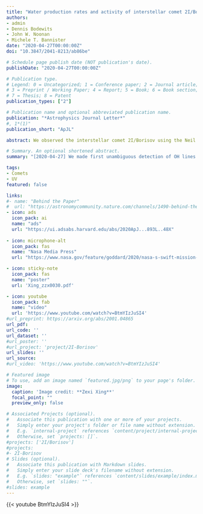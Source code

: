 ```yaml
---
title: "Water production rates and activity of interstellar comet 2I/Borisov"
authors:
- admin
- Dennis Bodewits
- John W. Noonan
- Michele T. Bannister
date: "2020-04-27T00:00:00Z"
doi: "10.3847/2041-8213/ab86be"

# Schedule page publish date (NOT publication's date).
publishDate: "2020-04-27T00:00:00Z"

# Publication type.
# Legend: 0 = Uncategorized; 1 = Conference paper; 2 = Journal article;
# 3 = Preprint / Working Paper; 4 = Report; 5 = Book; 6 = Book section;
# 7 = Thesis; 8 = Patent
publication_types: ["2"]

# Publication name and optional abbreviated publication name.
publication: "*Astrophysics Journal Letter*"
#, 1*(1)"
publication_short: "ApJL"

abstract: We observed the interstellar comet 2I/Borisov using the Neil Gehrels-Swift Observatory's Ultraviolet/Optical Telescope. We obtained images of the OH gas and dust surrounding the nucleus at six epochs spaced before and after perihelion (-2.56 AU to 2.54 AU). Water production rates increased steadily before perihelion from (7.0±1.5)×10^26 molecules s−1 on Nov. 1, 2019 to (10.7±1.2)×10^26 molecules s−1 on Dec. 1. This rate of increase in water production rate is quicker than that of most dynamically new comets and at the slower end of the wide range of Jupiter-family comets. After perihelion, the water production rate decreased to (4.9±0.9)×10^26 molecules s−1 on Dec. 21, which is much more rapidly than that of all previously observed comets. Our sublimation model constrains the minimum radius of the nucleus to 0.37 km, and indicates an active fraction of at least 55% of the surface. A(0)fr calculations show a variation between 57.5 and 105.6 cm with a slight trend peaking before the perihelion, lower than previous and concurrent published values. The observations confirm that 2I/Borisov is carbon-chain depleted and enriched in NH_2 relative to water.

# Summary. An optional shortened abstract.
summary: "[2020-04-27] We made first unambiguous detection of OH lines for 2I/Borisov, and successfully measured its water production rates, which provide a key context for abundance measurements of other molecules."

tags:
- Comets
- UV
featured: false

links:
#- name: "Behind the Paper"
#  url: "https://astronomycommunity.nature.com/channels/1490-behind-the-paper/posts/66210-the-dark-and-cold-origins-of-interstellar-visitor-2i-borisov"
- icon: ads
  icon_pack: ai
  name: "ads"
  url: "https://ui.adsabs.harvard.edu/abs/2020ApJ...893L..48X"
  
- icon: microphone-alt
  icon_pack: fas
  name: "Nasa Media Press"
  url: "https://www.nasa.gov/feature/goddard/2020/nasa-s-swift-mission-tallied-water-from-interstellar-comet-borisov"

- icon: sticky-note
  icon_pack: fas
  name: "poster"
  url: 'Xing_zzx0030.pdf'

- icon: youtube
  icon_pack: fab
  name: "video"
  url: 'https://www.youtube.com/watch?v=BtmYIzJuSI4'
#url_preprint: https://arxiv.org/abs/2001.04865
url_pdf: 
url_code: ''
url_dataset: ''
#url_poster: ''
#url_project: 'project/2I-Borisov'
url_slides: ''
url_source: 
#url_video: 'https://www.youtube.com/watch?v=BtmYIzJuSI4'

# Featured image
# To use, add an image named `featured.jpg/png` to your page's folder. 
image:
  caption: 'Image credit: **Zexi Xing**'
  focal_point: ""
  preview_only: false

# Associated Projects (optional).
#   Associate this publication with one or more of your projects.
#   Simply enter your project's folder or file name without extension.
#   E.g. `internal-project` references `content/project/internal-project/index.md`.
#   Otherwise, set `projects: []`.
#projects: ['2I/Borisov']
#projects:
#- 2I-Borisov
# Slides (optional).
#   Associate this publication with Markdown slides.
#   Simply enter your slide deck's filename without extension.
#   E.g. `slides: "example"` references `content/slides/example/index.md`.
#   Otherwise, set `slides: ""`.
#slides: example
---
```

{{< youtube BtmYIzJuSI4 >}}